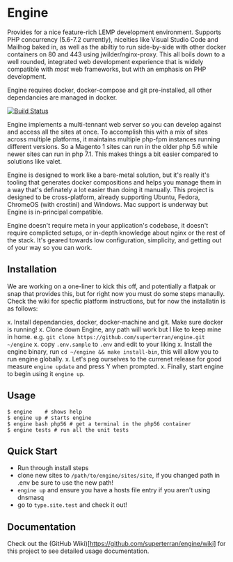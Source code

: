 # Engine 

Provides for a nice feature-rich LEMP development environment. Supports PHP concurrency (5.6-7.2 currently), niceities like Visual Studio Code and Mailhog baked in, as well as the abiltiy to run side-by-side with other docker containers on 80 and 443 using jwilder/nginx-proxy. This all boils down to a well rounded, integrated web development experience that is widely compatible with _most_ web frameworks, but with an emphasis on PHP development. 

Engine requires docker, docker-compose and git pre-installed, all other dependancies are managed in docker.

[![Build Status](https://travis-ci.org/superterran/engine.svg?branch=master)](https://travis-ci.org/superterran/engine)

Engine implements a multi-tennant web server so you can develop against and access all the sites at once. To accomplish this with a mix of sites across multiple platforms, it maintains multiple php-fpm instances running different versions. So a Magento 1 sites can run in the older php 5.6 while newer sites can run in php 7.1. This makes things a bit easier compared to solutions like valet. 

Engine is designed to work like a bare-metal solution, but it's really it's tooling that generates docker compositions and helps you manage them in a way that's definately a lot easier than doing it manually. This project is designed to be cross-platform, already supporting Ubuntu, Fedora, ChromeOS (with crostini) and Windows. Mac support is underway but Engine is in-principal compatible. 

Engine doesn't require meta in your application's codebase, it doesn't require complicted setups, or in-depth knowledge about nginx or the rest of the stack. It's geared towards low configuration, simplicity, and getting out of your way so you can work.

## Installation

We are working on a one-liner to kick this off, and potentially a flatpak or snap that provides this, but for right now you must do some steps manaully. Check the wiki for specfic platform instructions, but for now the installatin is as follows:

x. Install dependancies, docker, docker-machine and git. Make sure docker is running!
x. Clone down Engine, any path will work but I like to keep mine in home. e.g. `git clone https://github.com/superterran/engine.git ~/engine`
x. copy `.env.sample` to `.env` and edit to your liking
x. Install the engine binary, run `cd ~/engine && make install-bin`, this will allow you to run engine globally.
x. Let's peg ourselves to the currenet release for good measure `engine update` and press Y when prompted.
x. Finally, start engine to begin using it `engine up`.

## Usage

```
$ engine    # shows help
$ engine up # starts engine
$ engine bash php56 # get a terminal in the php56 container
$ engine tests # run all the unit tests
```

## Quick Start

* Run through install steps
* clone new sites to `/path/to/engine/sites/site`, if you changed path in .env be sure to use the new path!
* `engine up` and ensure you have a hosts file entry if you aren't using dnsmasq
* go to `type.site.test` and check it out!

## Documentation

Check out the (GitHub Wiki)[https://github.com/superterran/engine/wiki] for this project to see detailed usage documentation.
